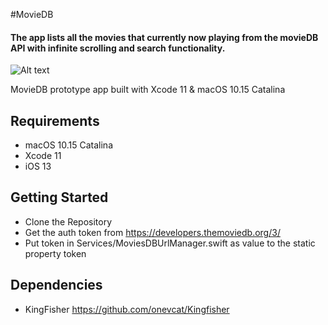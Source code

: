 #MovieDB
#### The app lists all the movies that currently now playing from the movieDB API with infinite scrolling and search functionality.

![Alt text](./promo.png?raw=true "MovieDB")

MovieDB prototype app built with Xcode 11 & macOS 10.15 Catalina

## Requirements
- macOS 10.15 Catalina
- Xcode 11 
- iOS 13

## Getting Started
- Clone the Repository
- Get the auth token from https://developers.themoviedb.org/3/
- Put token in Services/MoviesDBUrlManager.swift as value to the static property token

## Dependencies
- KingFisher https://github.com/onevcat/Kingfisher